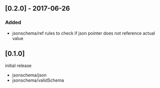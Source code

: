 ## [0.2.0] - 2017-06-26

### Added

* jsonschema/ref rules to check if json pointer does not reference actual value

## [0.1.0]

initial release

* jsonschema/json
* jsonschema/validSchema
